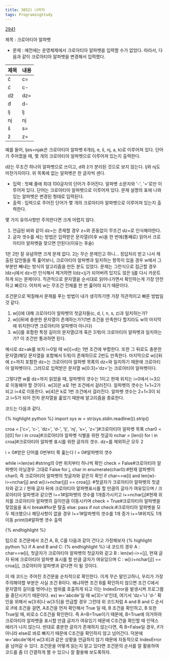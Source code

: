 ```yaml
---
title: 3052) 나머지
tags: ProgramingStudy
---
```


[2941](https://www.acmicpc.net/problem/2941)


제목 : 크로아티아 알파벳

- 문제 : 예전에는 운영체제에서 크로아티아 알파벳을 입력할 수가 없었다. 따라서, 다음과 같이 크로아티아 알파벳을 변경해서 입력했다.

|제목|내용|
|------|---|
|č|c=|
|ć|c-|
|dž|dz=|
|đ|d-|
|lj|lj|
|nj|nj|
|š|s=|
|ž|z=|

예를 들어, ljes=njak은 크로아티아 알파벳 6개(lj, e, š, nj, a, k)로 이루어져 있다. 단어가 주어졌을 때, 몇 개의 크로아티아 알파벳으로 이루어져 있는지 출력한다.

dž는 무조건 하나의 알파벳으로 쓰이고, d와 ž가 분리된 것으로 보지 않는다. lj와 nj도 마찬가지이다. 위 목록에 없는 알파벳은 한 글자씩 센다.

- 입력 : 첫째 줄에 최대 100글자의 단어가 주어진다. 알파벳 소문자와 '-', '='로만 이루어져 있다.
단어는 크로아티아 알파벳으로 이루어져 있다. 문제 설명의 표에 나와있는 알파벳은 변경된 형태로 입력된다.
- 출력 : 입력으로 주어진 단어가 몇 개의 크로아티아 알파벳으로 이루어져 있는지 출력한다.


몇 가지 유의사항만 주의한다면 크게 어렵지 않다.
1) 언급된 바와 같이 dz=는 존재할 경우 z=와 혼동없이 무조건 dz=로 인식해야한다.
2) 글자 갯수를 세는 방법은 입력받은 문자열(이후 w)을 한 번에(통째로) 읽어서 크로아티아 알파벳을 찾으면 안된다(이유는 후술)


1은 2만 잘 유념하면 크게 문제 없다. 2는 무슨 문제인고 하니...
정답처리 받고 나서 제출된 답안들을 쭉 훑어보니, 크로아티아 알파벳과 일치하는 항목이 있을 경우 w에서 그 부분만 빼내는 방식의 알고리즘을 만든 분도 있었다.
문제는 그런식으로 접근할 경우
ldz=j에서 dz=만 인식해서 제거하면 l(dz=)j가 되어버려 있지도 않은 lj를 다시 카운트하게 되는 문제이다.
직관적으로 문자열을 순서대로 읽어나가면서 확인하는게 가장 안전하고 빠르다. 어차피 w는 무조건 전체를 한 번 훑어야 되기 때문이다.

조건문으로 떡칠해서 문제를 푸는 방법이 내가 생각하기엔 가장 직관적이고 빠른 방법일 것 같다.
1) w[i]에 대해 크로아티아 알파벳의 첫글자들(c, d, l, n, s, z)과 일치하는가?
2) w[i]뒤에 충분한 문자열이 존재하는가?(1번 조건을 만족한다 할지라도 w의 마지막에 위치한다면 크로아티아 알파벳이 아니다)
3) w[i]를 포함한 특정 길이의 문자열(2개 혹은 3개)이 크로아티아 알파벳과 일치하는가?
이 조건만 통과하면 된다.

예시로 dz=ak를 보자
i=0일 때 w[i]=d는 1번 조건에 부합한다. 또한 그 뒤로도 충분한 문자열(해당 문자열을 포함해서 5개)이 존재하므로 2번도 만족한다. 마지막으로 w[i]뒤에 z=까지 포함한 dz=는 크로아티아 알파벳 목록의 dz=와 일치하기 때문에 크로아티아 알파벳이다.
그러므로 입력받은 문자열 w[0:3]='dz='는 크로아티아 알파벳이다.

그렇다면 w를 dz=까지 읽었을 때, 알파벳의 갯수는 1이고 현재 위치는 i=0에서 i=3으로 이동해야 할 것이다.
w[3]은 a로 1번 조건에서 걸러진다. 알파벳의 갯수는 1+1=2가 되고 i=4로 이동한다.
w[4]은 k로 1번 조건에서 걸러진다. 알파벳 갯수는 2+1=3이 되고 i=5가 되어 전차 문자열을 훑었기 때문에 알고리즘을 종료한다.


코드는 다음과 같다.

{% highlight python %}
import sys
w = str(sys.stdin.readline()).strip()

croa = ['c=', 'c-', 'dz=', 'd-', 'lj', 'nj', 's=', 'z=']#크로아티아 알파벳 목록
char0 = [i[0] for i in croa]#크로아티아 알파벳 식별을 위한 첫글자
nchar = [len(i) for i in croa]#크로아티아 알파벳 표시를 위한 글자의 갯수. dz=를 제외하곤 모두 2

i = 0#받은 단어를 0번부터 쭉 훑는다
l = 0#알파벳의 갯수

while i<len(w):#string의 0번 위치부터 하나씩 확인
    check = False#크로아티아 알파벳이 아닐경우 그대로 False
    for j, char in enumerate(char0):#현재 알파벳이 char0, 즉 크로아티아 알파벳의 첫글자와 같은지 확인
        if char==w[i] and len(w)-i>=nchar[j] and w[i:i+nchar[j]] == croa[j]:
        #첫글자가 크로아티아 알파벳의 첫글자와 같고 / 현재 글자 뒤에 크로아티아 알파벳표시를 할 만큼의 글자가 여유있으며 / 크로아티아 알파벳과 같으면
            l+=1#알파벳의 갯수를 1개증가시키고
            i+=nchar[j]#현재 위치를 크로아티아 알파벳의 길이만큼 이동시키며
            check = True#크로아티아 알파벳을 찾았음을 표시
            break#for문 탈출
        else:
            pass
    if not check:#크로아티아 알파벳을 모두 체크했으나 해당사항이 없을 경우
        l+=1#알파벳의 갯수를 1개 증가
        i+=1#위치도 1개 이동
print(l)#알파벳 갯수 출력



{% endhighlight %}

팁으로 조건문에서 조건 A, B, C를 다음과 같이 건다고 가정해보자
{% highlight python %}
if A and B and C:
{% endhighlight %}
내 코드의 경우
A : char==w[i], 첫글자가 크로아티아 알파벳의 첫글자와 같고
B : len(w)-i>=[j], 현재 글자 뒤에 크로아티아 알파벳 표시를 할 만큼 글자가 여유있으며
C : w[i:i+nchar[j]] == croa[j], 크로아티아 알파벳과 같다면
이 될 것이다.

이 때 코드는 주어진 조건문을 순차적으로 확인한다. 이게 무슨 말인고하니,
우리가 가장 주의해야할 부분은 사실 조건 B이다. 왜냐하면 조건 B를 확인하지 않으면 조건 C에서 문자열의 길이를 벗어나는 범위를 호출하게 되고 이는 IndexError을 발생시켜 프로그램을 중단시키기 때문이다. 
ex) w='abcde'일 때 w[3]='d'인데, 여기서 'dz='나 'd-' 확인을 위해서 w[3:6]나 w[3:5]을 언급할 경우
그런데 위 코드처럼 A and B and C 순서로 if에 조건을 걸면,
A조건을 먼저 확인해서 True 일 때, B 조건을 확인하고, B 또한 True일 때, 비로소 C조건을 확인한다.
즉 A=B=True이기 때문에, B=True에 의거하여 크로아티아 알파벳을 표시할 만큼 글자가 여유있기 때문에
C조건을 확인할 때 인덱스 에러가 나지 않는다.
반대로 충분한 글자가 존재하지 않는다면, 즉 B=False일 경우, if가 아니라 else로 바로 빠지기 때문에 C조건을 확인하지 않고 넘어간다. 덕분에 w='abcde'에서 w[3:6]과 같은 상황을 언급하지 않기 때문에 자동적으로 IndexError을 넘어갈 수 있다.
조건문을 어떻게 읽는지 알고 있다면 조건문의 순서를 잘 활용하여 코드를 좀 더 간결하게 짤 수 있으니 잘 활용해 보도록하자.





